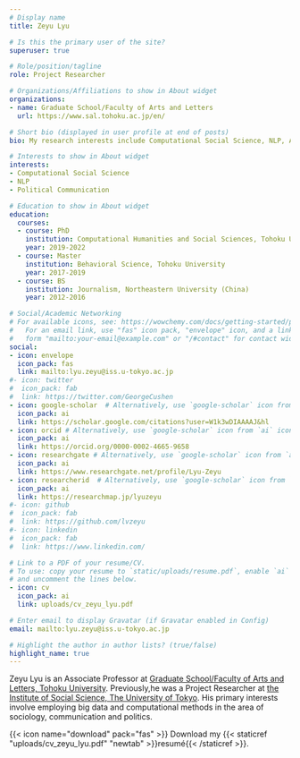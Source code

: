 ```yaml
---
# Display name
title: Zeyu Lyu

# Is this the primary user of the site?
superuser: true

# Role/position/tagline
role: Project Researcher

# Organizations/Affiliations to show in About widget
organizations:
- name: Graduate School/Faculty of Arts and Letters
  url: https://www.sal.tohoku.ac.jp/en/

# Short bio (displayed in user profile at end of posts)
bio: My research interests include Computational Social Science, NLP, Applied Machine Learning and Political Communication.

# Interests to show in About widget
interests:
- Computational Social Science
- NLP
- Political Communication

# Education to show in About widget
education:
  courses:
  - course: PhD
    institution: Computational Humanities and Social Sciences, Tohoku University
    year: 2019-2022
  - course: Master
    institution: Behavioral Science, Tohoku University
    year: 2017-2019
  - course: BS
    institution: Journalism, Northeastern University (China)
    year: 2012-2016

# Social/Academic Networking
# For available icons, see: https://wowchemy.com/docs/getting-started/page-builder/#icons
#   For an email link, use "fas" icon pack, "envelope" icon, and a link in the
#   form "mailto:your-email@example.com" or "/#contact" for contact widget.
social:
- icon: envelope
  icon_pack: fas
  link: mailto:lyu.zeyu@iss.u-tokyo.ac.jp
#- icon: twitter
#  icon_pack: fab
#  link: https://twitter.com/GeorgeCushen
- icon: google-scholar  # Alternatively, use `google-scholar` icon from `ai` icon pack
  icon_pack: ai
  link: https://scholar.google.com/citations?user=W1k3wDIAAAAJ&hl
- icon: orcid # Alternatively, use `google-scholar` icon from `ai` icon pack
  icon_pack: ai
  link: https://orcid.org/0000-0002-4665-9658
- icon: researchgate # Alternatively, use `google-scholar` icon from `ai` icon pack
  icon_pack: ai
  link: https://www.researchgate.net/profile/Lyu-Zeyu
- icon: researcherid  # Alternatively, use `google-scholar` icon from `ai` icon pack
  icon_pack: ai
  link: https://researchmap.jp/lyuzeyu
#- icon: github
#  icon_pack: fab
#  link: https://github.com/lvzeyu
#- icon: linkedin
#  icon_pack: fab
#  link: https://www.linkedin.com/

# Link to a PDF of your resume/CV.
# To use: copy your resume to `static/uploads/resume.pdf`, enable `ai` icons in `params.toml`, 
# and uncomment the lines below.
- icon: cv
  icon_pack: ai
  link: uploads/cv_zeyu_lyu.pdf

# Enter email to display Gravatar (if Gravatar enabled in Config)
email: mailto:lyu.zeyu@iss.u-tokyo.ac.jp

# Highlight the author in author lists? (true/false)
highlight_name: true
---
```


Zeyu Lyu is an Associate Professor at [Graduate School/Faculty of Arts and Letters, Tohoku University](https://www.sal.tohoku.ac.jp/en/). Previously,he was a Project Researcher at [the Institute of Social Science, The University of Tokyo](https://www.iss.u-tokyo.ac.jp/). 
His primary interests involve employing big data and computational methods in the area of sociology, communication and politics.

{{< icon name="download" pack="fas" >}} Download my {{< staticref "uploads/cv_zeyu_lyu.pdf" "newtab" >}}resumé{{< /staticref >}}.

